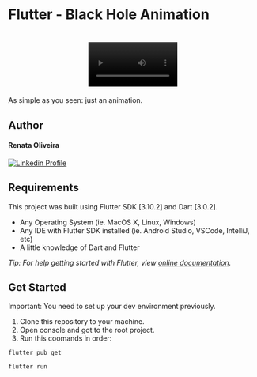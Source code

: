 # Flutter - Black Hole Animation

<h1 align="center">
  <video src='assets/videos/animation.mp4' width=180/>
</h1>

As simple as you seen: just an animation.

## Author

#### Renata Oliveira
[![Linkedin Profile](https://img.shields.io/badge/LinkedIn-0077B5?style=for-the-badge&logo=linkedin&logoColor=white)](https://www.linkedin.com/in/renatafariaoliveira/)


## Requirements

This project was built using Flutter SDK [3.10.2] and Dart [3.0.2].

* Any Operating System (ie. MacOS X, Linux, Windows)
* Any IDE with Flutter SDK installed (ie. Android Studio, VSCode, IntelliJ, etc)
* A little knowledge of Dart and Flutter

_Tip: For help getting started with Flutter, view
[online documentation](https://flutter.dev/docs)._

## Get Started

Important: You need to set up your dev environment previously.

1. Clone this repository to your machine.
1. Open console and got to the root project.
2. Run this coomands in order:

 ```flutter pub get```

 ```flutter run```